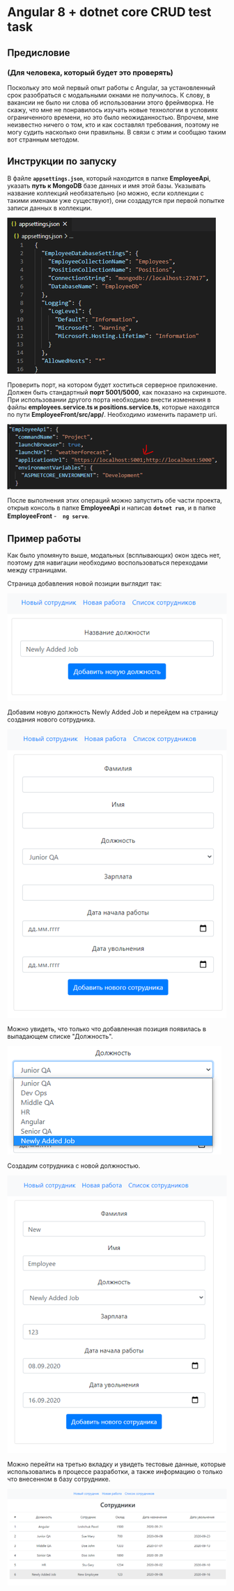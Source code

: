 # Angular 8 + dotnet core CRUD test task

## Предисловие
### (Для человека, который будет это проверять)

Поскольку это мой первый опыт работы с Angular, за установленный срок разобраться с модальными окнами не получилось.
К слову, в вакансии не было ни слова об использовании этого фреймворка. Не скажу, что мне не понравилось изучать новые технологии в условиях ограниченного времени, но это было неожиданностью. Впрочем, мне неизвестно ничего о том, кто и как составлял требования, поэтому не могу судить насколько они правильны. В связи с этим и сообщаю таким вот странным методом.

## Инструкции по запуску

В файле  **`appsettings.json`**, который находится в папке **EmployeeApi**, указать **путь к MongoDB** базе данных и имя этой базы. Указывать название коллекций необязательно (но можно, если коллекции с такими именами уже существуют), они создадутся при первой попытке записи данных в коллекции. 

![Appsettings](https://github.com/DefinitelyNotJR/Angular-8-dotnet-core-CRUD-test-task/blob/master/Examples/mongodbconn.PNG?raw=true)

Проверить порт, на котором будет хоститься серверное приложение. Должен быть стандартный **порт 5001/5000**, как показано на скриншоте. При использовании другого порта необходимо внести изменения в файлы **employees.service.ts и positions.service.ts**, которые находятся по пути **EmployeeFront/src/app/**. Необходимо изменить параметр uri.

![HostingPort](https://github.com/DefinitelyNotJR/Angular-8-dotnet-core-CRUD-test-task/blob/master/Examples/launchsettings.PNG?raw=true)

После выполнения этих операций можно запустить обе части проекта, открыв консоль в папке **EmployeeApi** и написав **`dotnet run`**, и в папке **EmployeeFront** -　**`ng serve`**.

## Пример работы

Как было упомянуто выше, модальных (всплывающих) окон здесь нет, поэтому для навигации необходимо воспользоваться переходами между страницами.

Страница добавления новой позиции выглядит так: 

![NewPositionPage](https://github.com/DefinitelyNotJR/Angular-8-dotnet-core-CRUD-test-task/blob/master/Examples/Job2.PNG?raw=true)

Добавим новую должность Newly Added Job и перейдем на страницу создания нового сотрудника. 

![NewEmployeePage](https://github.com/DefinitelyNotJR/Angular-8-dotnet-core-CRUD-test-task/blob/master/Examples/newEmployee1.PNG?raw=true)

Можно увидеть, что только что добавленная позиция появилась в выпадающем списке "Должность".

![NewJobAdded](https://github.com/DefinitelyNotJR/Angular-8-dotnet-core-CRUD-test-task/blob/master/Examples/JobAdded.PNG?raw=true)

Создадим сотрудника с новой должностью.

![NewEmployeeCreation](https://github.com/DefinitelyNotJR/Angular-8-dotnet-core-CRUD-test-task/blob/master/Examples/newEmployee2.PNG?raw=true)

Можно перейти на третью вкладку и увидеть тестовые данные, которые использовались в процессе разработки, а также информацию о только что внесенном в базу сотруднике.

![NewEmployeeCreation](https://github.com/DefinitelyNotJR/Angular-8-dotnet-core-CRUD-test-task/blob/master/Examples/Employees2.PNG?raw=true)





